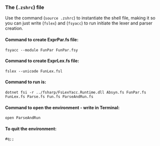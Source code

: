 ### The (`.zshrc`) file
Use the command (`source .zshrc`) to instantiate the shell file, making it so you can just write (`fslex`) and (`fsyacc`)
to run initiate the lexer and parser creation.

#### Command to create ExprPar.fs file:
`fsyacc --module FunPar FunPar.fsy`
#### Command to create ExprLex.fs file: 
`fslex --unicode FunLex.fsl`
#### Command to run is:
`dotnet fsi -r ../fsharp/FsLexYacc.Runtime.dll Absyn.fs FunPar.fs FunLex.fs Parse.fs Fun.fs ParseAndRun.fs`
#### Command to open the environment - write in Terminal:
`open ParseAndRun`
#### To quit the environment:
`#q;;`